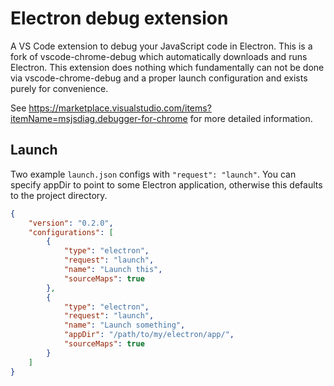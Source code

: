 # Electron debug extension

A VS Code extension to debug your JavaScript code in Electron.
This is a fork of vscode-chrome-debug which automatically downloads and runs Electron. This extension does nothing which fundamentally can not be done via vscode-chrome-debug and a proper launch configuration and exists purely for convenience.

See https://marketplace.visualstudio.com/items?itemName=msjsdiag.debugger-for-chrome for more detailed information.

## Launch
Two example `launch.json` configs with `"request": "launch"`. You can specify appDir to point to some Electron application, otherwise this defaults to the
project directory.
```json
{
    "version": "0.2.0",
    "configurations": [
        {
            "type": "electron",
            "request": "launch",
            "name": "Launch this",
            "sourceMaps": true
        },
        {
            "type": "electron",
            "request": "launch",
            "name": "Launch something",
            "appDir": "/path/to/my/electron/app/",
            "sourceMaps": true
        }
    ]
}
```
